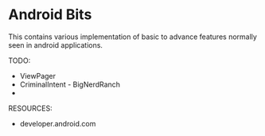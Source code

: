 Android Bits
=============

This contains various implementation of basic to advance features normally seen in android applications.

TODO:
- ViewPager
- CriminalIntent - BigNerdRanch
- 

RESOURCES:
- developer.android.com
